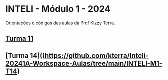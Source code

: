 # INTELI - Módulo 1 - 2024
Orientações e códigos das aulas da Prof Kizzy Terra.

## [Turma 11](https://github.com/kterra/Inteli-20241A-Workspace-Aulas/tree/main/INTELI-M1-T11)

## [Turma 14]((https://github.com/kterra/Inteli-20241A-Workspace-Aulas/tree/main/INTELI-M1-T14)
